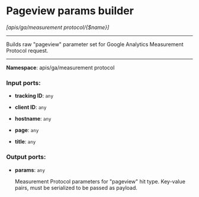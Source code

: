 # Pageview params builder

_[apis/ga/measurement protocol/{$name}]_

---

Builds raw "pageview" parameter set for Google Analytics Measurement Protocol request.

---

__Namespace__: apis/ga/measurement protocol

### Input ports:

* __tracking ID__: ` any `


* __client ID__: ` any `


* __hostname__: ` any `


* __page__: ` any `


* __title__: ` any `

### Output ports:

* __params__: ` any `

    Measurement Protocol parameters for "pageview" hit type. Key-value pairs, must be serialized to be passed as payload.

